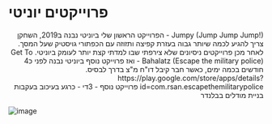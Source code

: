 # פרוייקטים יוניטי

<p dir='rtl' align='right'>
Jumpy (Jump Jump Jump!) - הפרוייקט הראשון שלי ביוניטי
נבנה ב2019, השחקן צריך להגיע לכמה שיותר גבוה בעזרת קפיצה ותזוזה עם הכפתורי גויסטיק שעל המסך.
לאחר מכן פרוייקטים ניסיונים שלא צירפתי שבו למדתי קצת יותר לעומק ביוניטי.
Get To Bahalatz (Escape the military police) - ואז פרוייקט נוסף ביוניטי
נבנה לפני כ4 חודשים בכמה ימים, כאשר חבר קיבל דו"ח מ"צ בדרך לבסיס.
https://play.google.com/store/apps/details?id=com.rsan.escapethemilitarypolice
פרוייקט נוסף - 3די - כרגע בעיכוב בעקבות בניית מודלים בבלנדר

![image](https://i.ibb.co/QFt32rJ/ss-01.png)
</p>

